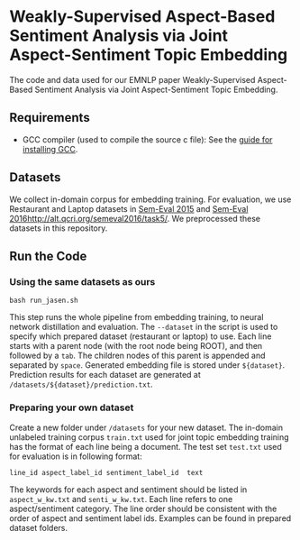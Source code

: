 # Weakly-Supervised Aspect-Based Sentiment Analysis via Joint Aspect-Sentiment Topic Embedding 

The code and data used for our EMNLP paper Weakly-Supervised Aspect-Based Sentiment Analysis via Joint Aspect-Sentiment Topic Embedding.

## Requirements

* GCC compiler (used to compile the source c file): See the [guide for installing GCC](https://gcc.gnu.org/wiki/InstallingGCC).

## Datasets

We collect in-domain corpus for embedding training. For evaluation, we use Restaurant and Laptop datasets in [Sem-Eval 2015](http://alt.qcri.org/semeval2015/task12/) and [Sem-Eval 2016]()http://alt.qcri.org/semeval2016/task5/. We preprocessed these datasets in this repository.

## Run the Code

### Using the same datasets as ours
```
bash run_jasen.sh
```
This step runs the whole pipeline from embedding training, to neural network distillation and evaluation. The ``--dataset`` in the script is used to specify which prepared dataset (restaurant or laptop) to use. Each line starts with a parent node (with the root node being ROOT), and then followed by a ``tab``. The children nodes of this parent is appended and separated by ``space``. Generated embedding file is stored under ``${dataset}``.
Prediction results for each dataset are generated at ``/datasets/${dataset}/prediction.txt``.

### Preparing your own dataset
Create a new folder under ``/datasets`` for your new dataset. The in-domain unlabeled training corpus ``train.txt`` used for joint topic embedding training has the format of each line being a document. The test set ``test.txt`` used for evaluation is in following format:
```
line_id	aspect_label_id	sentiment_label_id	text
```
The keywords for each aspect and sentiment should be listed in ``aspect_w_kw.txt`` and ``senti_w_kw.txt``. Each line refers to one aspect/sentiment category. The line order should be consistent with the order of aspect and sentiment label ids. Examples can be found in prepared dataset folders.



